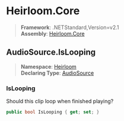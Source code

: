 # Heirloom.Core

> **Framework**: .NETStandard,Version=v2.1  
> **Assembly**: [Heirloom.Core][0]  

## AudioSource.IsLooping

> **Namespace**: [Heirloom][0]  
> **Declaring Type**: [AudioSource][1]  

### IsLooping

Should this clip loop when finished playing?

```cs
public bool IsLooping { get; set; }
```

[0]: ../../../Heirloom.Core.md
[1]: ../AudioSource.md
